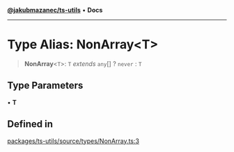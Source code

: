 [**@jakubmazanec/ts-utils**](../README.md) • **Docs**

---

# Type Alias: NonArray\<T\>

> **NonArray**\<`T`\>: `T` _extends_ `any`[] ? `never` : `T`

## Type Parameters

• **T**

## Defined in

[packages/ts-utils/source/types/NonArray.ts:3](https://github.com/jakubmazanec/tools/blob/4ad59c6b8eb7868ab1902d25f4c1aae28b28a6e4/packages/ts-utils/source/types/NonArray.ts#L3)
